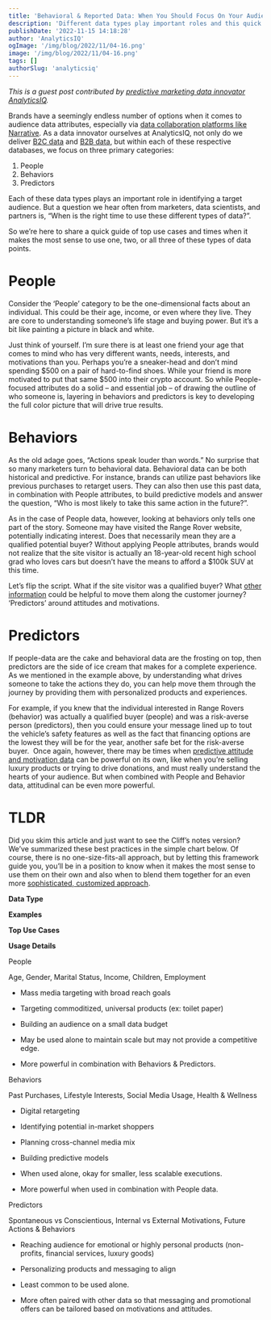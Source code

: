 ```yaml
---
title: 'Behavioral & Reported Data: When You Should Focus On Your Audience’s Attributes vs. Actions'
description: 'Different data types play important roles and this quick guide gives examples when and how to use those data types effectively. '
publishDate: '2022-11-15 14:18:28'
author: 'AnalyticsIQ'
ogImage: '/img/blog/2022/11/04-16.png'
image: '/img/blog/2022/11/04-16.png'
tags: []
authorSlug: 'analyticsiq'
---
```

_This is a guest post contributed by_ [_predictive marketing data innovator AnalyticsIQ_](https://analytics-iq.com/)_._ 

Brands have a seemingly endless number of options when it comes to audience data attributes, especially via [data collaboration platforms like Narrative](https://analytics-iq.com/analyticsiq-joins-narratives-data-streaming-platform-to-transparently-and-confidently-connect-data-users-with-a-360-degree-view-of-individuals/). As a data innovator ourselves at AnalyticsIQ, not only do we deliver [B2C data](https://analytics-iq.com/what-we-do/) and [B2B data](https://analytics-iq.com/businesscore/), but within each of these respective databases, we focus on three primary categories:

1.  People
2.  Behaviors
3.  Predictors

Each of these data types plays an important role in identifying a target audience. But a question we hear often from marketers, data scientists, and partners is, “When is the right time to use these different types of data?”.  

So we’re here to share a quick guide of top use cases and times when it makes the most sense to use one, two, or all three of these types of data points. 

**People**
==========

Consider the ‘People’ category to be the one-dimensional facts about an individual. This could be their age, income, or even where they live. They are core to understanding someone’s life stage and buying power. But it’s a bit like painting a picture in black and white.

Just think of yourself. I’m sure there is at least one friend your age that comes to mind who has very different wants, needs, interests, and motivations than you. Perhaps you’re a sneaker-head and don’t mind spending $500 on a pair of hard-to-find shoes. While your friend is more motivated to put that same $500 into their crypto account. So while People-focused attributes do a solid – and essential job – of drawing the outline of who someone is, layering in behaviors and predictors is key to developing the full color picture that will drive true results. 

**Behaviors**
=============

As the old adage goes, “Actions speak louder than words.” No surprise that so many marketers turn to behavioral data. Behavioral data can be both historical and predictive. For instance, brands can utilize past behaviors like previous purchases to retarget users. They can also then use this past data, in combination with People attributes, to build predictive models and answer the question, “Who is most likely to take this same action in the future?”.

As in the case of People data, however, looking at behaviors only tells one part of the story. Someone may have visited the Range Rover website, potentially indicating interest. Does that necessarily mean they are a qualified potential buyer? Without applying People attributes, brands would not realize that the site visitor is actually an 18-year-old recent high school grad who loves cars but doesn’t have the means to afford a $100k SUV at this time.

Let’s flip the script. What if the site visitor was a qualified buyer? What [other information](https://analytics-iq.com/automotive-data-predictive-consumer-behaviors/) could be helpful to move them along the customer journey? ‘Predictors’ around attitudes and motivations.

**Predictors**
==============

If people-data are the cake and behavioral data are the frosting on top, then predictors are the side of ice cream that makes for a complete experience. As we mentioned in the example above, by understanding what drives someone to take the actions they do, you can help move them through the journey by providing them with personalized products and experiences.

For example, if you knew that the individual interested in Range Rovers (behavior) was actually a qualified buyer (people) and was a risk-averse person (predictors), then you could ensure your message lined up to tout the vehicle’s safety features as well as the fact that financing options are the lowest they will be for the year, another safe bet for the risk-averse buyer.  Once again, however, there may be times when [predictive attitude and motivation data](https://analytics-iq.com/wp-content/uploads/AnalyticsIQ-MotivatorIQ-Product-Sheet.pdf) can be powerful on its own, like when you’re selling luxury products or trying to drive donations, and must really understand the hearts of your audience. But when combined with People and Behavior data, attitudinal can be even more powerful.

**TLDR**
========

Did you skim this article and just want to see the Cliff’s notes version? We’ve summarized these best practices in the simple chart below. Of course, there is no one-size-fits-all approach, but by letting this framework guide you, you’ll be in a position to know when it makes the most sense to use them on their own and also when to blend them together for an even more [sophisticated, customized approach](https://analytics-iq.com/want-to-be-consumer-centric-let-the-data-and-analytics-lead-you/).

**Data Type**

**Examples**

**Top Use Cases**

**Usage Details**

People

Age, Gender, Marital Status, Income, Children, Employment

*   Mass media targeting with broad reach goals
*   Targeting commoditized, universal products (ex: toilet paper)
*   Building an audience on a small data budget

*   May be used alone to maintain scale but may not provide a competitive edge. 
*   More powerful in combination with Behaviors & Predictors.

Behaviors

Past Purchases, Lifestyle Interests, Social Media Usage, Health & Wellness

*   Digital retargeting
*   Identifying potential in-market shoppers
*   Planning cross-channel media mix
*   Building predictive models

*   When used alone, okay for smaller, less scalable executions.
*   More powerful when used in combination with People data.

Predictors

Spontaneous vs Conscientious, Internal vs External Motivations, Future Actions & Behaviors

*   Reaching audience for emotional or highly personal products (non-profits, financial services, luxury goods)
*   Personalizing products and messaging to align

*   Least common to be used alone.
*   More often paired with other data so that messaging and promotional offers can be tailored based on motivations and attitudes.
